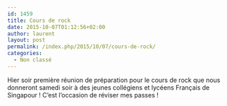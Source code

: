 ```yaml
---
id: 1459
title: Cours de rock
date: 2015-10-07T01:12:56+02:00
author: laurent
layout: post
permalink: /index.php/2015/10/07/cours-de-rock/
categories:
  - Non classé
---
```

Hier soir première réunion de préparation pour le cours de rock que nous donneront samedi soir à des jeunes collégiens et lycéens Français de Singapour ! C&rsquo;est l&rsquo;occasion de réviser mes passes !